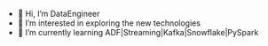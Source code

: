 - 👋 Hi, I’m DataEngineer
- 👀 I’m interested in exploring the new technologies
- 🌱 I’m currently learning ADF|Streaming|Kafka|Snowflake|PySpark


<!---
Bigdataaspirant/Bigdataaspirant is a ✨ special ✨ repository because its `README.md` (this file) appears on your GitHub profile.
You can click the Preview link to take a look at your changes.
--->
